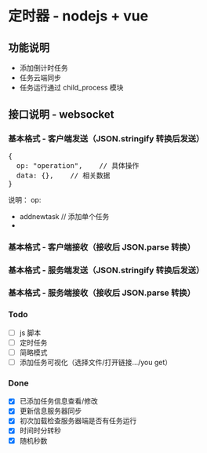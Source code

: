 # 定时器 - nodejs + vue

## 功能说明
- 添加倒计时任务
- 任务云端同步
- 任务运行通过 child_process 模块

## 接口说明 - websocket

### 基本格式 - 客户端发送（JSON.stringify 转换后发送）
<pre>
{
  op: "operation",    // 具体操作
  data: {},    // 相关数据
}
</pre>

说明：
op: 
- addnewtask    // 添加单个任务
- 

### 基本格式 - 客户端接收（接收后 JSON.parse 转换）


### 基本格式 - 服务端发送（JSON.stringify 转换后发送）


### 基本格式 - 服务端接收（接收后 JSON.parse 转换）


### Todo
- [ ] js 脚本
- [ ] 定时任务
- [ ] 简略模式
- [ ] 添加任务可视化（选择文件/打开链接.../you get）

### Done
- [x] 已添加任务信息查看/修改
- [x] 更新信息服务器同步
- [x] 初次加载检查服务器端是否有任务运行
- [x] 时间时分转秒
- [x] 随机秒数
